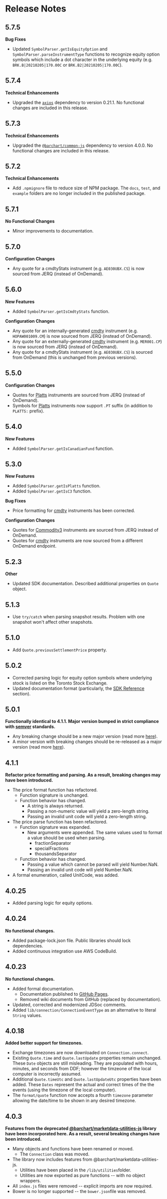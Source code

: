 # Release Notes

## 5.7.5
**Bug Fixes**

* Updated `SymbolParser.getIsEquityOption` and `SymbolParser.parseInstrumentType` functions to recognize equity option symbols which include a dot character in the underlying equity (e.g. `BRK.B|20210205|170.00C` or `BRK.B2|20210205|170.00C`).

## 5.7.4
**Technical Enhancements**

* Upgraded the [`axios`](https://github.com/axios/axios) dependency to version 0.21.1. No functional changes are included in this release.

## 5.7.3
**Technical Enhancements**

* Upgraded the [`@barchart/common-js`](https://github.com/barchart/common-js) dependency to version 4.0.0. No functional changes are included in this release.

## 5.7.2
**Technical Enhancements**

* Add `.npmignore` file to reduce size of NPM package. The `docs`, `test`, and `example` folders are no longer included in the published package.

## 5.7.1
**No Functional Changes**

* Minor improvements to documentation.

## 5.7.0
**Configuration Changes**

* Any quote for a cmdtyStats instrument (e.g. `AE030UBX.CS`) is now sourced from JERQ (instead of OnDemand).

## 5.6.0
**New Features**

* Added ```SymbolParser.getIsCmdtyStats``` function.

**Configuration Changes**

* Any quote for an internally-generated [cmdty](https://www.barchart.com/cmdty) instrument (e.g. `HOPAW001009.CM`) is now sourced from JERQ (instead of OnDemand).
* Any quote for an externally-generated [cmdty](https://www.barchart.com/cmdty) instrument (e.g. `MER001.CP`) is now sourced from JERQ (instead of OnDemand).
* Any quote for a cmdtyStats instrument (e.g. `AE030UBX.CS`) is sourced from OnDemand (this is unchanged from previous versions).

## 5.5.0
**Configuration Changes**

* Quotes for [Platts](https://www.spglobal.com/platts/en) instruments are sourced from JERQ (instead of OnDemand).
* Symbols for [Platts](https://www.spglobal.com/platts/en) instruments now support `.PT` suffix (in addition to `PLATTS:` prefix).

## 5.4.0
**New Features**

* Added ```SymbolParser.getIsCanadianFund``` function.

## 5.3.0
**New Features**

* Added ```SymbolParser.getIsPlatts``` function.
* Added ```SymbolParser.getIsC3``` function.

**Bug Fixes**

* Price formatting for [cmdty](https://www.barchart.com/cmdty) instruments has been corrected.

**Configuration Changes**

* Quotes for [Commodity3](https://www.commodity3.com/) instruments are sourced from JERQ instead of OnDemand.
* Quotes for [cmdty](https://www.barchart.com/cmdty) instruments are now sourced from a different OnDemand endpoint.

## 5.2.3
**Other**

* Updated SDK documentation. Described additional properties on ```Quote``` object.

## 5.1.3
* Use ```try/catch``` when parsing snapshot results. Problem with one snapshot won't affect other snapshots.

## 5.1.0
* Add ```Quote.previousSettlementPrice``` property.

## 5.0.2
* Corrected parsing logic for equity option symbols where underlying stock is listed on the Toronto Stock Exchange.
* Updated documentation format (particularly, the [SDK Reference](https://barchart.github.io/marketdata-api-js/#/content/sdk_reference) section).

## 5.0.1
**Functionally identical to 4.1.1. Major version bumped in strict compliance with [semver](https://semver.org/) standards.**

* Any breaking change should be a new major version (read more [here](https://semver.org/#if-even-the-tiniest-backwards-incompatible-changes-to-the-public-api-require-a-major-version-bump-wont-i-end-up-at-version-4200-very-rapidly)).
* A minor version with breaking changes should be re-released as a major version (read more [here](https://semver.org/#what-do-i-do-if-i-accidentally-release-a-backwards-incompatible-change-as-a-minor-version)).

## 4.1.1
**Refactor price formatting and parsing. As a result, breaking changes may have been introduced.**

* The price format function has refactored.
  * Function signature is unchanged.
  * Function behavior has changed.
    * A string is always returned.
    * Passing a non-numeric value will yield a zero-length string.
    * Passing an invalid unit code will yield a zero-length string.
* The price parse function has been refactored.
  * Function signature was expanded.
    * New arguments were appended. The same values used to format a value should be used when parsing.
      * fractionSeparator
      * specialFractions
      * thousandsSeparator
  * Function behavior has changed.
    * Passing a value which cannot be parsed will yield Number.NaN.
    * Passing an invalid unit code will yield Number.NaN.
* A formal enumeration, called UnitCode, was added.


## 4.0.25
* Added parsing logic for equity options.

## 4.0.24
**No functional changes.**

* Added package-lock.json file. Public libraries should lock dependencies.
* Added continuous integration use AWS CodeBuild.

## 4.0.23
**No functional changes.**

* Added formal documentation.
  * Documentation published to [GitHub Pages](https://barchart.github.io/marketdata-api-js/#/).
  * Removed wiki documents from GitHub (replaced by documentation).
* Updated, corrected and modernized JDSoc comments.
* Added ```lib/connection/ConnectionEventType``` as an alternative to literal ```String``` values.

## 4.0.18
**Added better support for timezones.**

* Exchange timezones are now downloaded on ```Connection.connect```.
* Existing ```Quote.time``` and ```Quote.lastUpdate``` properties remain unchanged. These ```Date``` objects are still misleading. They are populated with hours, minutes, and seconds from DDF; however the timzeone of the local computer is incorrectly assumed.
* Additional ```Quote.timeUtc``` and ```Quote.lastUpdateUtc``` properties have been added. These ```Dates``` represent the actual and correct times of the the events (using the timezone of the local computer).
* The ```format/quote``` function now accepts a fourth ```timezone``` parameter allowing the date/time to be shown in any desired timezone.

## 4.0.3
**Features from the deprecated [@barchart/marketdata-utilities-js](https://github.com/barchart/marketdata-utilities-js) library have been incorporated here. As a result, several breaking changes have been introduced.**

* Many objects and functions have been renamed or moved.
  * The ```Connection``` class was moved.
* The library now includes features from @barchart/marketdata-utilities-js.
  * Utilities have been placed in the ```/lib/utilities```folder.
  * Utilities are now exported as pure functions -- with no object wrappers.
* All ```index.js``` files were removed -- explicit imports are now required.
* Bower is no longer supported -- the ```bower.json```file was removed.
